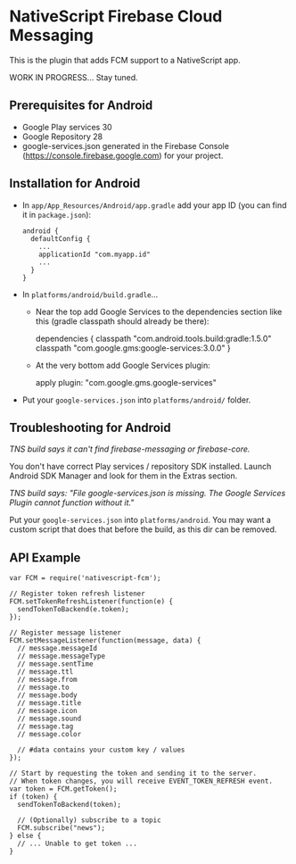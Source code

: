 NativeScript Firebase Cloud Messaging
=====================================

This is the plugin that adds FCM support to a NativeScript app.



WORK IN PROGRESS... Stay tuned.



Prerequisites for Android
-------------------------

* Google Play services 30
* Google Repository 28
* google-services.json generated in the Firebase Console
  (https://console.firebase.google.com) for your project.



Installation for Android
------------------------

* In `app/App_Resources/Android/app.gradle` add your app ID (you can
  find it in `package.json`):

      android {
        defaultConfig {
          ...
          applicationId "com.myapp.id"
          ...
        }
      }

* In `platforms/android/build.gradle`...

  * Near the top add Google Services to the dependencies section like
    this (gradle classpath should already be there):

      dependencies {
        classpath "com.android.tools.build:gradle:1.5.0"
        classpath "com.google.gms:google-services:3.0.0"
      }

  * At the very bottom add Google Services plugin:

      apply plugin: "com.google.gms.google-services"

* Put your `google-services.json` into `platforms/android/` folder.



Troubleshooting for Android
---------------------------

*TNS build says it can't find firebase-messaging or firebase-core.*

You don't have correct Play services / repository SDK installed. Launch
Android SDK Manager and look for them in the Extras section.

*TNS build says: "File google-services.json is missing. The Google Services Plugin cannot function without it."*

Put your `google-services.json` into `platforms/android`. You may want a
custom script that does that before the build, as this dir can be
removed.


API Example
-----------

    var FCM = require('nativescript-fcm');

    // Register token refresh listener
    FCM.setTokenRefreshListener(function(e) {
      sendTokenToBackend(e.token);
    });

    // Register message listener
    FCM.setMessageListener(function(message, data) {
      // message.messageId
      // message.messageType
      // message.sentTime
      // message.ttl
      // message.from
      // message.to
      // message.body
      // message.title
      // message.icon
      // message.sound
      // message.tag
      // message.color

      // #data contains your custom key / values
    });

    // Start by requesting the token and sending it to the server.
    // When token changes, you will receive EVENT_TOKEN_REFRESH event.
    var token = FCM.getToken();
    if (token) {
      sendTokenToBackend(token);

      // (Optionally) subscribe to a topic
      FCM.subscribe("news");
    } else {
      // ... Unable to get token ...
    }

